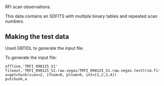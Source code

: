 # 

RFI scan observations.

This data contains an SDFITS with multiple binary tables and repeated scan numbers.

## Making the test data

Used GBTIDL to generate the input file.

To generate the input file:

```IDL
offline,'TRFI_090125_S1'
fileout,'TRFI_090125_S1.raw.vegas/TRFI_090125_S1.raw.vegas.testtrim.fits'
a=getchunk(scan=2, ifnum=0, plnum=0, int=[1,2,3,4])
putchunk,a
```
